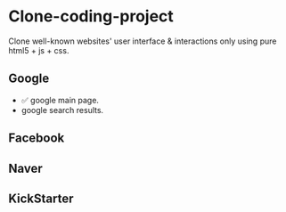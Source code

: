 # Clone-coding-project

Clone well-known websites' user interface & interactions only using pure html5 + js + css.

## Google
- ✅ google main page.
- google search results.

## Facebook

## Naver

## KickStarter
